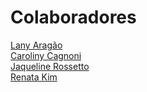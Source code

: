 # Colaboradores

[Lany Aragão](https://github.com/lanyarag/)  
[Caroliny Cagnoni](https://github.com/cgcagnoni)  
[Jaqueline Rossetto](https://github.com/jaquerossetto)  
[Renata Kim](https://github.com/renatakim)

